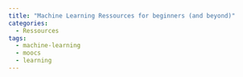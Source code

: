 ```yaml
---
title: "Machine Learning Ressources for beginners (and beyond)"
categories:
  - Ressources
tags:
  - machine-learning
  - moocs
  - learning
---
```

